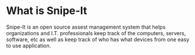 # What is Snipe-It

Snipe-It is an open source assest management system that helps organizations and I.T. professionals 
keep track of the computers, servers, software, etc as well as keep track of who has what devices 
from one easy to use application.


